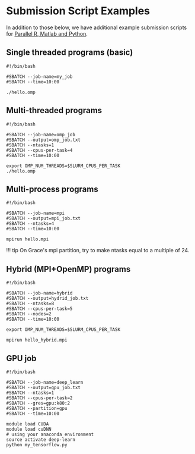 # Submission Script Examples

In addition to those below, we have additional example submission scripts for [Parallel R, Matlab and Python](https://github.com/ycrc/ycrc_example_scripts).

## Single threaded programs (basic)

```
#!/bin/bash

#SBATCH --job-name=my_job
#SBATCH --time=10:00

./hello.omp
```

## Multi-threaded programs

```
#!/bin/bash

#SBATCH --job-name=omp_job
#SBATCH --output=omp_job.txt
#SBATCH --ntasks=1
#SBATCH --cpus-per-task=4
#SBATCH --time=10:00

export OMP_NUM_THREADS=$SLURM_CPUS_PER_TASK
./hello.omp
```

## Multi-process programs

```
#!/bin/bash

#SBATCH --job-name=mpi
#SBATCH --output=mpi_job.txt
#SBATCH --ntasks=4
#SBATCH --time=10:00

mpirun hello.mpi
```

!!! tip
    On Grace's mpi partition, try to make ntasks equal to a multiple of 24.

## Hybrid (MPI+OpenMP) programs

```
#!/bin/bash

#SBATCH --job-name=hybrid
#SBATCH --output=hydrid_job.txt
#SBATCH --ntasks=8
#SBATCH --cpus-per-task=5
#SBATCH --nodes=2
#SBATCH --time=10:00

export OMP_NUM_THREADS=$SLURM_CPUS_PER_TASK

mpirun hello_hybrid.mpi
```

## GPU job

```
#!/bin/bash

#SBATCH --job-name=deep_learn
#SBATCH --output=gpu_job.txt
#SBATCH --ntasks=1
#SBATCH --cpus-per-task=2
#SBATCH --gres=gpu:k80:2
#SBATCH --partition=gpu
#SBATCH --time=10:00

module load CUDA
module load cuDNN
# using your anaconda environment
source activate deep-learn
python my_tensorflow.py
```

